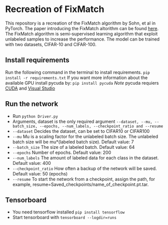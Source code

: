 # Recreation of FixMatch
This repository is a recreation of the FixMatch algorithm by Sohn, et al in PyTorch. The paper introducing the FixMatch
altorithm can be found [here](https://arxiv.org/abs/2001.07685). The FixMatch algorithm is semi-supervised learning algorithm
that exploit unlabeled samples to increase the performance. The model can be trained with two datasets, CIFAR-10 and CIFAR-100.

## Install requirements
Run the following command in the terminal to install requirements.
`pip install -r requirements.txt`
If you want more information about the available GPU install pycuda by:
`pip install pycuda`
*Note* pycuda requiers [CUDA](https://developer.nvidia.com/cuda-downloads) and [Visual Studio](https://visualstudio.microsoft.com/)

## Run the network
* Run `python Driver.py`
* Arguments, dataset is the only required argument `--dataset, --mu, --batch_size, --epochs, --num_labels, --checkpoint_ratio and --resume`
* `--dataset` Decides the dataset, can be set to CIFAR10 or CIFAR100
* `--mu` Mu is a scaling factor for the unlabeled batch size. The unlabeled batch size will be mu*(labeled batch size). Default value: 7
* `--batch_size` The size of a labeled batch. Default value: 64
* `--epochs` Number of epochs. Default value: 200
* `--num_labels` The amount of labeled data for each class in the dataset. Default value: 400
* `--checkpoint_ratio` How often a backup of the network will be saved. Default value: 50 (epochs)
* `--resume` To start the network from a checkpoint, assign the path, for example, resume=Saved_checkpoints/name_of_checkpoint.pt.tar.    

## Tensorboard
* You need tensorflow installed `pip install tensorflow`
* Start tensorboard with `tensorboard --logdir=runs`

